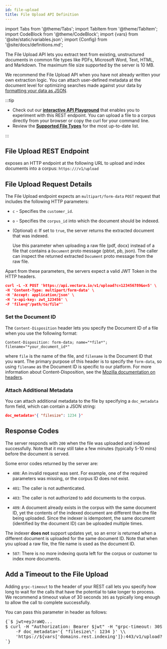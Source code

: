 ```yaml
---
id: file-upload
title: File Upload API Definition
---
```


import Tabs from '@theme/Tabs';
import TabItem from '@theme/TabItem';
import CodeBlock from '@theme/CodeBlock';
import {vars} from '@site/static/variables.json';
import {Config} from '@site/docs/definitions.md';

The File Upload API lets you extract text from existing, unstructured 
documents in common file types like PDFs, Microsoft Word, Text, HTML, and 
Markdown. The maximum file size supported by the server is 10 MB.

We recommend the File Upload API when you have not already written your own 
extraction logic. You can attach user-defined metadata at the document level 
for optimizing searches made against your data by 
[formatting your data as JSON](/docs/api-reference/indexing-apis/file-upload/format-for-upload).

:::tip

* Check out our [**interactive API Playground**](/docs/rest-api/file-upload) that enables you
to experiment with this REST endpoint. You can upload a file to a corpus 
directly from your browser or copy the curl for your command line.
* Review the [**Supported File Types**](/docs/api-reference/indexing-apis/file-upload/file-upload-filetypes)
  for the most up-to-date list.

:::

## File Upload REST Endpoint

<Config v="names.product"/> exposes an HTTP endpoint at the following URL
to upload and index documents into a corpus:
<code>https://<Config v="domains.rest.indexing"/>/v1/upload</code>

## File Upload Request Details

The File Upload endpoint expects an `multipart/form-data` `POST` request that includes the
following HTTP parameters:

* `c` - Specifies the `customer_id`.

* `o` - Specifies the `corpus_id` into which the document should be indexed.

* (Optional) `d`: If set to `true`, the server returns the extracted
document that was indexed. 

  Use this parameter when uploading a raw file (pdf, docx) instead of a file 
  that contains a `Document` proto message (pbtxt, pb, json). The caller can 
  inspect the returned extracted `Document` proto message from the raw file.

Apart from these parameters, the servers expect a valid JWT Token in the HTTP
headers.

```json
curl -L -X POST 'https://api.vectara.io/v1/upload?c=123456789&o=5' \
-H 'Content-Type: multipart/form-data' \
-H 'Accept: application/json' \
-H 'x-api-key: zwt_123456' \
-F 'file=@"/path/to/file"'
```
### Set the Document ID

The `Content-Disposition` header lets you specify the Document ID of a file 
when you use the following format: 
  
`Content-Disposition: form-data; name="*file*"; filename="*your_document_id*"` 
  
where `file` is the name of the file, and `filename` is the Document ID that  
you want. The primary purpose of this header is to specify the 
`form-data`, so using `filename` as the Document ID is specific to our 
platform. For more information about Content-Disposition, see 
the [Mozilla documentation on headers](https://developer.mozilla.org/en-US/docs/Web/HTTP/Headers/Content-Disposition).

### Attach Additional Metadata

You can attach additional metadata to the file by specifying a `doc_metadata` 
form field, which can contain a JSON string:

```json
doc_metadata='{ "filesize": 1234 }'
```

## Response Codes

The server responds with `200` when the file was uploaded and indexed
successfully. Note that it may still take a few minutes (typically 5-10 mins)
before the document is served.

Some error codes returned by the server are:

-  `400`: An invalid request was sent. For example, one of the required parameters
was missing, or the corpus ID does not exist.

-  `401`: The caller is not authenticated.

-  `403`: The caller is not authorized to add documents to the corpus.

-  `409`: A document already exists in the corpus with the same document ID,
yet the contents of the indexed document are different than the file being
uploaded. Since the indexer is idempotent, the same document (identified by
the document ID) can be uploaded multiple times.
  
  The indexer **does not** support updates yet, so an error is returned when a 
  different document is uploaded for the same document ID. Note that when you 
  upload a raw file, the file name is used as the document ID.

-  `507`: There is no more indexing quota left for the corpus or customer to
index more documents.

## Add a Timeout to the File Upload

Adding `grpc-timeout` to the header of your REST call lets you specify how 
long to wait for the calls that have the potential to take longer to process. 
We recommend a timeout value of 30 seconds `30S` as typically long enough to 
allow the call to complete successfully.

You can pass this parameter in header as follows:

<pre>
{`$ jwt=eyJraWQ...
$ curl -H "Authorization: Bearer $jwt" -H "grpc-timeout: 30S"  -F file=@/tmp/instructions.pdf \\
    -F doc_metadata='{ "filesize\": 1234 }' \\
    'https://${vars['domains.rest.indexing']}:443/v1/upload?c=123456\&o=151'
`}
</pre>